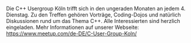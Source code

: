 Die C++ Usergroup Köln trifft sich in den ungeraden Monaten an jedem 4. Dienstag. Zu den Treffen gehören Vorträge, Coding-Dojos und natürlich Diskussionen rund um das Thema C++. Alle Interessierten sind herzlich eingeladen.
Mehr Informationen auf unserer Webseite: https://www.meetup.com/de-DE/C-User-Group-Koln/
